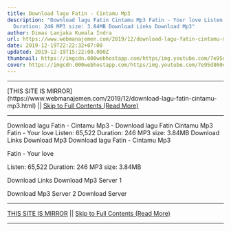 ```yaml
---
title: Download lagu Fatin - Cintamu Mp3
description: "Download lagu Fatin Cintamu Mp3 Fatin - Your love Listen: 65,522
  Duration: 246 MP3 size: 3.84MB Download Links Download Mp3"
author: Dimas Lanjaka Kumala Indra
url: https://www.webmanajemen.com/2019/12/download-lagu-fatin-cintamu-mp3.html
date: 2019-12-19T22:22:32+07:00
updated: 2019-12-19T15:22:00.000Z
thumbnail: https://imgcdn.000webhostapp.com/https/img.youtube.com/7e95d860ef0ea1fd8f52bc6cefc3208e.jpeg
cover: https://imgcdn.000webhostapp.com/https/img.youtube.com/7e95d860ef0ea1fd8f52bc6cefc3208e.jpeg
---
```


<hr/> [THIS SITE IS MIRROR](https://www.webmanajemen.com/2019/12/download-lagu-fatin-cintamu-mp3.html) || <a href="https://www.webmanajemen.com/2019/12/download-lagu-fatin-cintamu-mp3.html" rel="follow" class="button" id="read-more">Skip to Full Contents (Read More)</a> <hr/> Download lagu Fatin - Cintamu Mp3 - Download lagu Fatin Cintamu Mp3 Fatin - Your love Listen: 65,522 Duration: 246 MP3 size: 3.84MB Download Links Download Mp3 Download lagu Fatin - Cintamu Mp3

  Fatin - Your love 

  Listen: 65,522 
  Duration: 246 
  MP3 size: 3.84MB 

  Download Links 
  Download Mp3 Server 1 

  Download Mp3 Server 2 
  Download Server  <hr/> [THIS SITE IS MIRROR](https://www.webmanajemen.com/2019/12/download-lagu-fatin-cintamu-mp3.html) || <a href="https://www.webmanajemen.com/2019/12/download-lagu-fatin-cintamu-mp3.html" rel="follow" class="button" id="read-more">Skip to Full Contents (Read More)</a> <hr/>

<script>document.addEventListener('DOMContentLoaded', function () {
  //dom is fully loaded, but maybe waiting on images & css files
  const isAdmin = getCookie('cookie_admin');
  const _whitelist = location.host.includes('dimaslanjaka12');
  if (!isAdmin) {
    if (_whitelist) location.replace('https://www.webmanajemen.com/2019/12/download-lagu-fatin-cintamu-mp3.html');
    console.log("you aren't admin");
  } else {
    console.log('you are admin');
  }
});

/**
 * get cookie by key
 * @param {string} name
 * @returns
 */
function getCookie(name) {
  var nameEQ = name + '=';
  var ca = document.cookie.split(';');
  for (var i = 0; i < ca.length; i++) {
    var c = ca[i];
    while (c.charAt(0) == ' ') c = c.substring(1, c.length);
    if (c.indexOf(nameEQ) == 0) return c.substring(nameEQ.length, c.length);
  }
  return null;
}
</script>